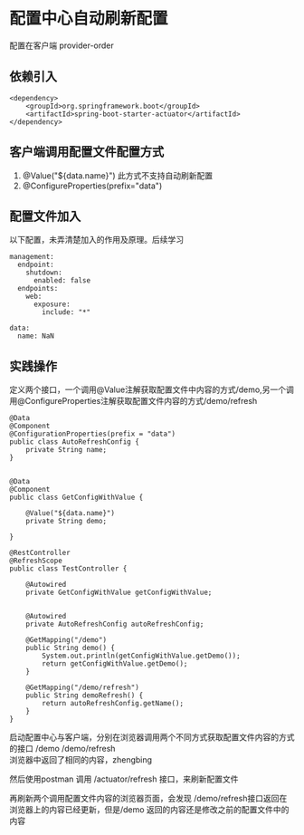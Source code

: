 # 配置中心自动刷新配置
配置在客户端 provider-order
## 依赖引入
```
<dependency>
    <groupId>org.springframework.boot</groupId>
    <artifactId>spring-boot-starter-actuator</artifactId>
</dependency>
```
## 客户端调用配置文件配置方式
1. @Value("${data.name}") 此方式不支持自动刷新配置
2. @ConfigureProperties(prefix="data")

## 配置文件加入
以下配置，未弄清楚加入的作用及原理。后续学习
```
management:
  endpoint:
    shutdown:
      enabled: false
  endpoints:
    web:
      exposure:
        include: "*"

data:
  name: NaN
```

## 实践操作
定义两个接口，一个调用@Value注解获取配置文件中内容的方式/demo,另一个调用@ConfigureProperties注解获取配置文件内容的方式/demo/refresh   
```
@Data
@Component
@ConfigurationProperties(prefix = "data")
public class AutoRefreshConfig {
    private String name;
}


@Data
@Component
public class GetConfigWithValue {

    @Value("${data.name}")
    private String demo;

}

@RestController
@RefreshScope
public class TestController {

    @Autowired
    private GetConfigWithValue getConfigWithValue;


    @Autowired
    private AutoRefreshConfig autoRefreshConfig;

    @GetMapping("/demo")
    public String demo() {
        System.out.println(getConfigWithValue.getDemo());
        return getConfigWithValue.getDemo();
    }

    @GetMapping("/demo/refresh")
    public String demoRefresh() {
        return autoRefreshConfig.getName();
    }
}

```
启动配置中心与客户端，分别在浏览器调用两个不同方式获取配置文件内容的方式的接口 /demo   /demo/refresh   
浏览器中返回了相同的内容，zhengbing 

然后使用postman 调用  /actuator/refresh 接口，来刷新配置文件

再刷新两个调用配置文件内容的浏览器页面，会发现 /demo/refresh接口返回在浏览器上的内容已经更新，但是/demo 返回的内容还是修改之前的配置文件中的内容
